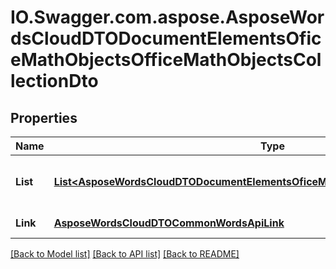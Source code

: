 # IO.Swagger.com.aspose.AsposeWordsCloudDTODocumentElementsOficeMathObjectsOfficeMathObjectsCollectionDto
## Properties

Name | Type | Description | Notes
------------ | ------------- | ------------- | -------------
**List** | [**List&lt;AsposeWordsCloudDTODocumentElementsOficeMathObjectsOfficeMathObjectDto&gt;**](AsposeWordsCloudDTODocumentElementsOficeMathObjectsOfficeMathObjectDto.md) | Collection of OfficeMath objects. | [optional] 
**Link** | [**AsposeWordsCloudDTOCommonWordsApiLink**](AsposeWordsCloudDTOCommonWordsApiLink.md) | Link to the document. | [optional] 

[[Back to Model list]](../README.md#documentation-for-models) [[Back to API list]](../README.md#documentation-for-api-endpoints) [[Back to README]](../README.md)

